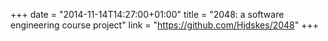 +++
date = "2014-11-14T14:27:00+01:00"
title = "2048: a software engineering course project"
link = "https://github.com/Hjdskes/2048"
+++

